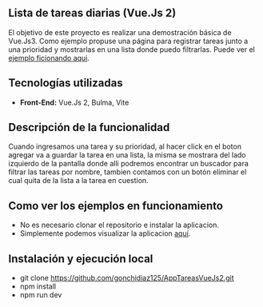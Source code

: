 ## Lista de tareas diarias (Vue.Js 2)
El objetivo de este proyecto es realizar una demostración básica de Vue.Js3. Como ejemplo propuse una página para registrar tareas junto a una prioridad y mostrarlas en una lista donde puedo filtrarlas. Puede ver el [ejemplo ficionando aqui](https://apptareasvuejs2.netlify.app/).

## Tecnologías utilizadas 
-  **Front-End:** Vue.Js 2, Bulma, Vite

## Descripción de la funcionalidad
Cuando ingresamos una tarea y su prioridad, al hacer click en el boton agregar va a guardar la tarea en una lista, la misma se mostrara del lado izquierdo de la pantalla donde alli podremos encontrar 
un buscador para filtrar las tareas por nombre,  tambien contamos con un botón eliminar el cual quita de la lista a la tarea en cuestion.

## Como ver los ejemplos en funcionamiento
- No es necesario clonar el repositorio e instalar la aplicacion.
- Simplemente podemos visualizar la aplicacion [aquí](https://apptareasvuejs2.netlify.app/).

## Instalación y ejecución local
- git clone https://github.com/gonchidiaz125/AppTareasVueJs2.git
- npm install
- npm run dev
